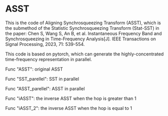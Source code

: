 # ASST

This is the code of Aligning Synchrosqueezing Transform (ASST), which is the submethod of the Statistic Synchrosqueezing Transform (Stat-SST) in the paper: Chen S, Wang S, An B, et al. Instantaneous Frequency Band and Synchrosqueezing in Time-Frequency Analysis[J]. IEEE Transactions on Signal Processing, 2023, 71: 539-554.

This code is based on pytorch, which can generate the highly-concentrated time-frequency representation in parallel.

Func "ASST":           original ASST

Func "SST_parellel":   SST in parallel

Func "ASST_parellel":  ASST in parallel

Func "iASST":          the inverse ASST when the hop is greater than 1

Func "iASST_2":        the inverse ASST when the hop is equal to 1

